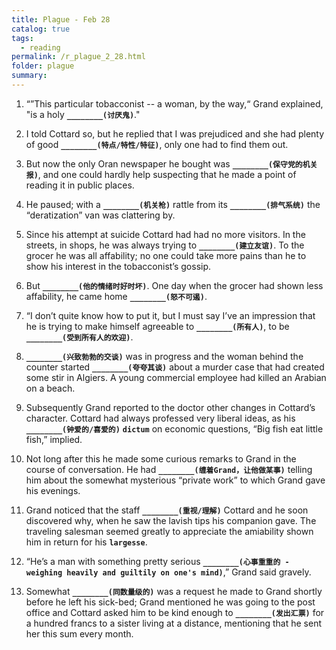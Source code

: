 ```yaml
---
title: Plague - Feb 28
catalog: true
tags: 
  - reading
permalink: /r_plague_2_28.html
folder: plague
summary: 
---
```



1.  “”This particular tobacconist -- a woman, by the way,“ Grand explained, "is a holy <b data-toggle="tooltip" data-original-title="{{site.data.answers.plag_d_18_a1}}">`________(讨厌鬼)`</b>."

2.  I told Cottard so, but he replied that I was prejudiced and she had plenty of good <b data-toggle="tooltip" data-original-title="{{site.data.answers.plag_d_18_b1}}">`________(特点/特性/特征)`</b>, only one had to find them out.

3.  But now the only Oran newspaper he bought was <b data-toggle="tooltip" data-original-title="{{site.data.answers.plag_d_18_c1}}">`________(保守党的机关报)`</b>, and one could hardly help suspecting that he made a point of reading it in public places.

4.  He paused; with a <b data-toggle="tooltip" data-original-title="{{site.data.answers.plag_d_18_d1}}">`________(机关枪)`</b> rattle from its <b data-toggle="tooltip" data-original-title="{{site.data.answers.plag_d_18_d2}}">`________(排气系统)`</b> the “deratization” van was clattering by.

5.  Since his attempt at suicide Cottard had had no more visitors. In the streets, in shops, he was always trying to <b data-toggle="tooltip" data-original-title="{{site.data.answers.plag_d_18_e1}}">`________(建立友谊)`</b>. To the grocer he was all affability; no one could take more pains than he to show his interest in the tobacconist’s gossip.

6.  But <b data-toggle="tooltip" data-original-title="{{site.data.answers.plag_d_18_f1}}">`________(他的情绪时好时坏)`</b>. One day when the grocer had shown less affability, he came home <b data-toggle="tooltip" data-original-title="{{site.data.answers.plag_d_18_f2}}">`________(怒不可遏)`</b>.

7.  “I don’t quite know how to put it, but I must say I’ve an impression that he is trying to make himself agreeable to <b data-toggle="tooltip" data-original-title="{{site.data.answers.plag_d_18_g1}}">`________(所有人)`</b>, to be <b data-toggle="tooltip" data-original-title="{{site.data.answers.plag_d_18_g2}}">`________(受到所有人的欢迎)`</b>.

8.  <b data-toggle="tooltip" data-original-title="{{site.data.answers.plag_d_18_h1}}">`________(兴致勃勃的交谈)`</b> was in progress and the woman behind the counter started <b data-toggle="tooltip" data-original-title="{{site.data.answers.plag_d_18_h2}}">`________(夸夸其谈)`</b> about a murder case that had created some stir in Algiers. A young commercial employee had killed an Arabian on a beach.

9.  Subsequently Grand reported to the doctor other changes in Cottard’s character. Cottard had always professed very liberal ideas, as his <b data-toggle="tooltip" data-original-title="{{site.data.answers.plag_d_18_i1}}">`________(钟爱的/喜爱的)`</b> <b data-toggle="tooltip" data-original-title="{{site.data.glossary.dictum}}">`dictum`</b> on economic questions, “Big fish eat little fish,” implied.

10.  Not long after this he made some curious remarks to Grand in the course of conversation. He had <b data-toggle="tooltip" data-original-title="{{site.data.answers.plag_d_18_j1}}">`________(缠着Grand，让他做某事)`</b> telling him about the somewhat mysterious “private work” to which Grand gave his evenings.

11.  Grand noticed that the staff <b data-toggle="tooltip" data-original-title="{{site.data.answers.plag_d_18_k1}}">`________(重视/理解)`</b> Cottard and he soon discovered why, when he saw the lavish tips his companion gave. The traveling salesman seemed greatly to appreciate the amiability shown him in return for his <b data-toggle="tooltip" data-original-title="{{site.data.glossary.largesse}}">`largesse`</b>.

12.  “He’s a man with something pretty serious <b data-toggle="tooltip" data-original-title="{{site.data.answers.plag_d_18_l1}}">`________(心事重重的 - weighing heavily and guiltily on one's mind)`</b>,” Grand said gravely.

13.  Somewhat <b data-toggle="tooltip" data-original-title="{{site.data.answers.plag_d_18_m1}}">`________(同数量级的)`</b> was a request he made to Grand shortly before he left his sick-bed; Grand mentioned he was going to the post office and Cottard asked him to be kind enough to <b data-toggle="tooltip" data-original-title="{{site.data.answers.plag_d_18_m2}}">`________(发出汇票)`</b> for a hundred francs to a sister living at a distance, mentioning that he sent her this sum every month.